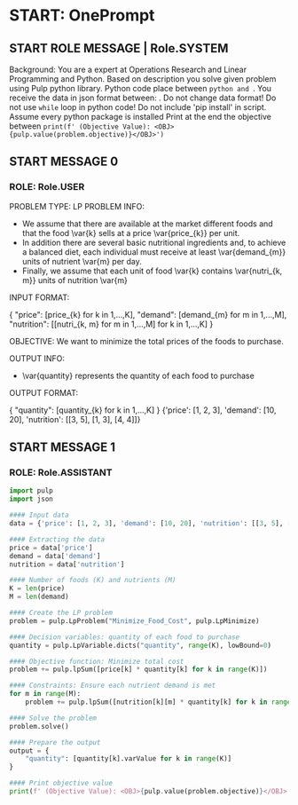 # START: OnePrompt 
## START ROLE MESSAGE | Role.SYSTEM 
Background: You are a expert at Operations Research and Linear Programming and Python. Based on description you solve given problem using Pulp python library. Python code place between ```python and ```. You receive the data in json format between: <DATA></DATA>. Do not change data format! Do not use `while` loop in python code! Do not include 'pip install' in script. Assume every python package is installed Print at the end the objective between <OBJ></OBJ> `print(f' (Objective Value): <OBJ>{pulp.value(problem.objective)}</OBJ>')`  
## START MESSAGE 0 
### ROLE: Role.USER
<DESCRIPTION>
PROBLEM TYPE: LP
PROBLEM INFO:

- We assume that there are available at the market different foods and that the food \var{k} sells at a price \var{price_{k}} per unit. 
- In addition there are several basic nutritional ingredients and, to achieve a balanced diet, each individual must receive at least \var{demand_{m}} units of nutrient \var{m} per day. 
- Finally, we assume that each unit of food \var{k} contains \var{nutri_{k, m}} units of nutrition \var{m}

INPUT FORMAT:

{
	"price": [price_{k} for k in 1,...,K],
	"demand": [demand_{m} for m in 1,...,M],
	"nutrition": [[nutri_{k, m} for m in 1,...,M] for k in 1,...,K]
}


OBJECTIVE: We want to minimize the total prices of the foods to purchase.

OUTPUT INFO:

- \var{quantity} represents the quantity of each food to purchase

OUTPUT FORMAT:

{
	"quantity": [quantity_{k} for k in 1,...,K]
}
</DESCRIPTION>
<DATA>
{'price': [1, 2, 3], 'demand': [10, 20], 'nutrition': [[3, 5], [1, 3], [4, 4]]}</DATA>


## START MESSAGE 1 
### ROLE: Role.ASSISTANT
```python
import pulp
import json

#### Input data
data = {'price': [1, 2, 3], 'demand': [10, 20], 'nutrition': [[3, 5], [1, 3], [4, 4]]}

#### Extracting the data
price = data['price']
demand = data['demand']
nutrition = data['nutrition']

#### Number of foods (K) and nutrients (M)
K = len(price)
M = len(demand)

#### Create the LP problem
problem = pulp.LpProblem("Minimize_Food_Cost", pulp.LpMinimize)

#### Decision variables: quantity of each food to purchase
quantity = pulp.LpVariable.dicts("quantity", range(K), lowBound=0)

#### Objective function: Minimize total cost
problem += pulp.lpSum([price[k] * quantity[k] for k in range(K)])

#### Constraints: Ensure each nutrient demand is met
for m in range(M):
    problem += pulp.lpSum([nutrition[k][m] * quantity[k] for k in range(K)]) >= demand[m]

#### Solve the problem
problem.solve()

#### Prepare the output
output = {
    "quantity": [quantity[k].varValue for k in range(K)]
}

#### Print objective value
print(f' (Objective Value): <OBJ>{pulp.value(problem.objective)}</OBJ>')
```

